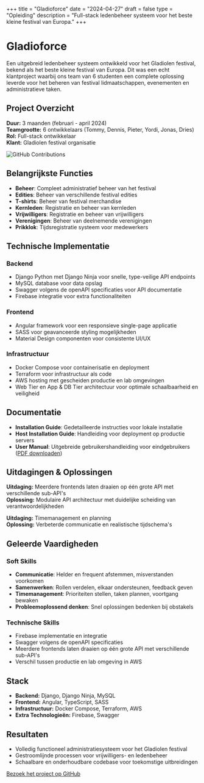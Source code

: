 +++
title = "Gladioforce"
date = "2024-04-27"
draft = false
type = "Opleiding"
description = "Full-stack ledenbeheer systeem voor het beste kleine festival van Europa."
+++

# Gladioforce

Een uitgebreid ledenbeheer systeem ontwikkeld voor het Gladiolen festival, bekend als het beste kleine festival van Europa. Dit was een echt klantproject waarbij ons team van 6 studenten een complete oplossing leverde voor het beheren van festival lidmaatschappen, evenementen en administratieve taken.

## Project Overzicht

**Duur:** 3 maanden (februari - april 2024)  
**Teamgrootte:** 6 ontwikkelaars (Tommy, Dennis, Pieter, Yordi, Jonas, Dries)  
**Rol:** Full-stack ontwikkelaar  
**Klant:** Gladiolen festival organisatie


![GitHub Contributions](/photos/contribs.png)


## Belangrijkste Functies

- **Beheer**: Compleet administratief beheer van het festival
- **Edities**: Beheer van verschillende festival edities
- **T-shirts**: Beheer van festival merchandise
- **Kernleden**: Registratie en beheer van kernleden
- **Vrijwilligers**: Registratie en beheer van vrijwilligers
- **Verenigingen**: Beheer van deelnemende verenigingen
- **Prikklok**: Tijdsregistratie systeem voor medewerkers

## Technische Implementatie

### Backend
- Django Python met Django Ninja voor snelle, type-veilige API endpoints
- MySQL database voor data opslag
- Swagger volgens de openAPI specificaties voor API documentatie
- Firebase integratie voor extra functionaliteiten

### Frontend
- Angular framework voor een responsieve single-page applicatie
- SASS voor geavanceerde styling mogelijkheden
- Material Design componenten voor consistente UI/UX

### Infrastructuur
- Docker Compose voor containerisatie en deployment
- Terraform voor infrastructuur als code
- AWS hosting met gescheiden productie en lab omgevingen
- Web Tier en App & DB Tier architectuur voor optimale schaalbaarheid en veiligheid

## Documentatie

- **Installation Guide**: Gedetailleerde instructies voor lokale installatie
- **Host Installation Guide**: Handleiding voor deployment op productie servers
- **User Manual**: Uitgebreide gebruikershandleiding voor eindgebruikers ([PDF downloaden](/files/User_manual_gladio.pdf))

## Uitdagingen & Oplossingen

**Uitdaging:** Meerdere frontends laten draaien op één grote API met verschillende sub-API's  
**Oplossing:** Modulaire API architectuur met duidelijke scheiding van verantwoordelijkheden

**Uitdaging:** Timemanagement en planning  
**Oplossing:** Verbeterde communicatie en realistische tijdschema's

## Geleerde Vaardigheden

### Soft Skills
- **Communicatie**: Helder en frequent afstemmen, misverstanden voorkomen
- **Samenwerken**: Rollen verdelen, elkaar ondersteunen, feedback geven
- **Timemanagement**: Prioriteiten stellen, taken plannen, voortgang bewaken
- **Probleemoplossend denken**: Snel oplossingen bedenken bij obstakels

### Technische Skills
- Firebase implementatie en integratie
- Swagger volgens de openAPI specificaties
- Meerdere frontends laten draaien op één grote API met verschillende sub-API's
- Verschil tussen productie en lab omgeving in AWS

## Stack
- **Backend:** Django, Django Ninja, MySQL
- **Frontend:** Angular, TypeScript, SASS
- **Infrastructuur:** Docker Compose, Terraform, AWS
- **Extra Technologieën:** Firebase, Swagger

## Resultaten
- Volledig functioneel administratiesysteem voor het Gladiolen festival
- Gestroomlijnde processen voor vrijwilligers- en ledenbeheer
- Schaalbare en onderhoudbare codebase voor toekomstige uitbreidingen

[Bezoek het project op GitHub](https://github.com/GladioForce-Org/GladioForce)
